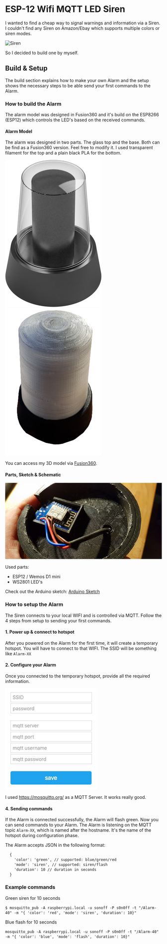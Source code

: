 # ESP-12 Wifi MQTT LED Siren
I wanted to find a cheap way to signal warnings and information via a Siren. I couldn't find any Siren on Amazon/Ebay which supports multiple colors or siren modes.

![Siren](images/siren.gif)

So I decided to build one by myself.

## Build & Setup
The build section explains how to make your own Alarm and the setup shows the necessary steps to be able send your first commands to the Alarm.

### How to build the Alarm
The alarm model was designed in Fusion360 and it's build on the ESP8266 (ESP12) which controls the LED's based on the received commands.

#### Alarm Model
The alarm was designed in two parts. The glass top and the base. Both can be find as a Fusion360 version. Feel free to modify it. I used transparent filament for the top and a plain black PLA for the bottom.

![Siren-Fusion360](images/alarm.png)  ![Siren-Done](images/alarm-done.png)

You can access my 3D model via [Fusion360](https://a360.co/2TzcIWP).

#### Parts, Sketch & Schematic

![Wemos D1](images/wemos-d1.jpg)

Used parts:

- ESP12 / Wemos D1 mini
- WS2801 LED's

Check out the Arduino sketch: [Arduino Sketch](esp12-alarm.ino)

### How to setup the Alarm
The Siren connects to your local WIFI and is controlled via MQTT. Follow the 4 steps from setup to sending your first commands.

#### 1. Power up & connect to hotspot
After you powered on the Alarm for the first time, it will create a temporary hotspot. You will have to connect to that WIFI. The SSID will be something like `Alarm-XX`

#### 2. Configure your Alarm
Once you connected to the temporary hotspot, provide all the required information.

![Siren](images/setup.jpg)

I used https://mosquitto.org/ as a MQTT Server. It works really good.

#### 4. Sending commands
If the Alarm is connected successfully, the Alarm will flash green. Now you can send commands to your Alarm. The Alarm is listening on the MQTT topic `Alarm-XX`, which is named after the hostname. It's the name of the hotspot during configuration phase.

The Alarm accepts JSON in the following format:

```
  {
    'color': 'green', // supported: blue/green/red
    'mode': 'siren', // supported: siren/flash
    'duration': 10 // duration in seconds
  }
```

### Example commands

Green siren for 10 seconds
```
$ mosquitto_pub -A raspberrypi.local -u sonoff -P s0n0ff -t "/Alarm-40" -m "{ 'color': 'red', 'mode': 'siren', 'duration': 10}"
```

Blue flash for 10 seconds
```
mosquitto_pub -A raspberrypi.local -u sonoff -P s0n0ff -t "/Alarm-40" -m "{ 'color': 'blue', 'mode': 'flash', 'duration': 10}"
```
